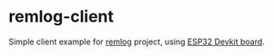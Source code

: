 # remlog-client
Simple client example for [remlog](https://github.com/mikrotron-zg/remlog) project, using [ESP32 Devkit board](https://www.diykits.eu/shophr/products/wireless/p_11638).
